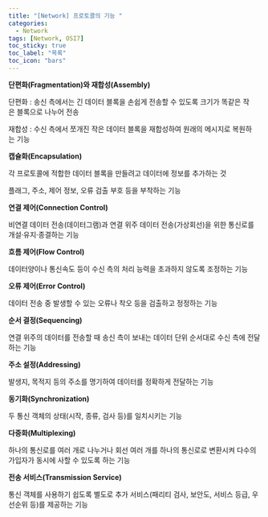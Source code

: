 ```yaml
---
title: "[Network] 프로토콜의 기능 "
categories:
  - Network
tags: [Network, OSI7]
toc_sticky: true
toc_label: "목록"
toc_icon: "bars"
---
```


**단편화(Fragmentation)와 재합성(Assembly)**

단편화 : 송신 측에서는 긴 데이터 블록을 손쉽게 전송할 수 있도록 크기가 똑같은 작은 블록으로 나누어 전송

재합성 : 수신 측에서 쪼개진 작은 데이터 블록을 재합성하여 원래의 메시지로 복원하는 기능

**캡슐화(Encapsulation)**

각 프로토콜에 적합한 데이터 블록을 만들려고 데이터에 정보를 추가하는 것

플래그, 주소, 제어 정보, 오류 검출 부호 등을 부착하는 기능

**연결 제어(Connection Control)**

비연결 데이터 전송(데이터그램)과 연결 위주 데이터 전송(가상회선)을 위한 통신로를 개설·유지·종결하는 기능

**흐름 제어(Flow Control)**

데이터양이나 통신속도 등이 수신 측의 처리 능력을 초과하지 않도록 조정하는 기능

**오류 제어(Error Control)**

데이터 전송 중 발생할 수 있는 오류나 착오 등을 검출하고 정정하는 기능

**순서 결정(Sequencing)**

연결 위주의 데이터를 전송할 때 송신 측이 보내는 데이터 단위 순서대로 수신 측에 전달하는 기능

**주소 설정(Addressing)**

발생지, 목적지 등의 주소를 명기하여 데이터를 정확하게 전달하는 기능

**동기화(Synchronization)**

두 통신 객체의 상태(시작, 종류, 검사 등)를 일치시키는 기능

**다중화(Multiplexing)**

하나의 통신로를 여러 개로 나누거나 회선 여러 개를 하나의 통신로로 변환시켜 다수의 가입자가 동시에 사할 수 있도록 하는 기능

**전송 서비스(Transmission Service)**

통신 객체를 사용하기 쉽도록 별도로 추가 서비스(패리티 검사, 보안도, 서비스 등급, 우선순위 등)를 제공하는 기능
